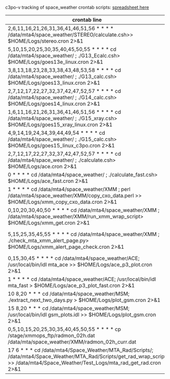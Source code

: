 c3po-v tracking of space_weather crontab scripts: [spreadsheet here](https://docs.google.com/spreadsheets/d/1fbhwCiXByD2DfeTT4kG_gpNsrMLACyxw07sJytjHMc0/edit?usp=sharing)

| crontab line | Active? | directories_referenced | Note | Input  | Output | scripts_run_1 | scripts_run_2 | scripts_run_3 |
| ------------ | ------- | ---------------------- | ---- | -----  | ------ | ------------- | ------------- | ------------- |
|2,6,11,16,21,26,31,36,41,46,51,56 * * * * /data/mta4/space_weather/STEREO/calculate.csh>> $HOME/Logs/stereo.cron 2>&1 | TRUE | SPACE_Wdir=/data/mta4/space_weather/STEREO,WEBdir=/data/mta4/www/RADIATION/STEREO2 | the script to copy data and plots from noaa site and update a web page | ftp://ftp.sec.noaa.gov/pub/lists/stereo/sta_impact_5m.txt,ftp://ftp.sec.noaa.gov/pub/lists/stereo/stb_impact_5m.txt,http://legacy-www.swpc.noaa.gov/stereo/data/impact_A_5m_7d.gif,http://legacy-www.swpc.noaa.gov/stereo/data/impact_B_5m_7d.gif | /data/mta4/space_weather/STEREO/stereoAdata,/data/mta4/space_weather/STEREO/stereoBdata,/data/mta4/www/RADIATION/STEREO2/stereo.html,/data/mta4/www/RADIATION/STEREO2/impact_A_5m_7d.gif,/data/mta4/www/RADIATION/STEREO2/impact_B_5m_7d.gif |  |  | |
|5,10,15,20,25,30,35,40,45,50,55 * * * *   cd /data/mta4/space_weather/ ; ./G13_Ecalc.csh> $HOME/Logs/goes13e_linux.cron 2>&1 | TRUE | SPACE_Wdir=/data/mta4/space_weather,WEBdir=/data/mta4/www | see input | http://services.swpc.noaa.gov/text/goes-particle-flux-primary.txt | /data/mta4/space_weather/G13Ereturned1,/data/mta4/space_weather/G13Ereturned,/data/mta4/space_weather/G13Edata,/data/mta4/www/elec_3d.gif,/data/mta4/www/G13E.html |  |  | 
|3,8,13,18,23,28,33,38,43,48,53,58 * * * * cd /data/mta4/space_weather/ ; ./G13_calc.csh> $HOME/Logs/goes13_linux.cron 2>&1 | TRUE | SPACE_Wdir=/data/mta4/space_weather,WEBdir=/data/mta4/www,(runs scripts),/home/mta/PERL,/home/arots/bin/axTime3 | see input | http://services.swpc.noaa.gov/text/goes-energetic-proton-flux-primary.txt | /data/mta4/space_weather/G13returned1,/data/mta4/space_weather/G13returned,/data/mta4/space_weather/G13data,/data/mta4/space_weather/G13tmp,/data/mta4/space_weather/G13imagename,/data/mta4/www/satenvBL.gif,/data/mta4/space_weather/G13tmp2,/data/mta4/space_weather/G13imagename2,/data/mta4/www/goes_pro_3d.gif,/data/mta4/www/goes_Xray.gif,/data/mta4/www/G13.html | G13_calc.csh->/data/mta4/space_weather/goes_hrc_proxy_viol.pl,/data/mta4/space_weather/G13_yellow_viol.pl |  | 
|2,7,12,17,22,27,32,37,42,47,52,57 * * * * cd /data/mta4/space_weather/ ; ./G14_calc.csh> $HOME/Logs/goes14_linux.cron 2>&1 | TRUE |  | could not find file |  |  |  |  | 
|1,6,11,16,21,26,31,36,41,46,51,56 * * * * cd /data/mta4/space_weather/ ; ./G15_xray.csh> $HOME/Logs/goes15_xray_linux.cron 2>&1 | TRUE | SPACE_Wdir=/data/mta4/space_weather,WEBdir=/data/mta4/www | see input | http://services.swpc.noaa.gov/text/goes-xray-flux-primary.txt | /data/mta4/space_weather/G14returned1,/data/mta4/space_weather/G14returned,/data/mta4/space_weather/G14data,/data/mta4/www/G15_xray.html |  |  | 
|4,9,14,19,24,34,39,44,49,54 * * * * cd /data/mta4/space_weather/ ; ./G15_calc.csh> $HOME/Logs/goes15_linux_c3po.cron 2>&1 | TRUE | SPACE_Wdir=/data/mta4/space_weather,WEBdir=/data/mta4/www,(runs scripts),/home/mta/PERL,/home/arots/bin/axTime3 | see input | http://services.swpc.noaa.gov/text/goes-energetic-proton-flux-secondary.txt | /data/mta4/space_weather/G15returned1,/data/mta4/space_weather/G15returned,/data/mta4/space_weather/G15data,/data/mta4/space_weather/G15tmp,/data/mta4/space_weather/G15imagename,/data/mta4/www/satenvBL.gif,/data/mta4/space_weather/G15tmp2,/data/mta4/space_weather/G15imagename2,/data/mta4/www/goes_pro_3d.gif,/data/mta4/www/goes_Xray.gif,/data/mta4/www/G15.html | G15_calc.csh->/data/mta4/space_weather/G15_yellow_viol.pl |  | 
|2,7,12,17,22,27,32,37,42,47,52,57 * * * * cd /data/mta4/space_weather/ ; ./calculate.csh> $HOME/Logs/ace.cron 2>&1 | TRUE | SPACE_Wdir=/data/mta4/space_weather,WEBdir=/data/mta4/www |  | ftp://ftp.sec.noaa.gov/pub/lists/ace/ace_epam_5m.txt | /data/mta4/space_weather/returned,/data/mta4/space_weather/lasthour,/data/mta4/space_weather/last45,/data/mta4/space_weather/ace_12h_archive,/data/mta4/space_weather/acedata,/data/mta4/www/Epam_7di.gif,/data/mta4/www/Epam_7d.gif,/data/mta4/www/mta_ace_plot.gif,/data/mta4/www/Epam_7di_P3.gif,/data/mta4/www/Mag_swe_7d.gif,/data/mta4/www/Mag_swe_7di.gif,/data/mta4/www/ace.html,/data/mta4/www/ace_i.html |  |  | 
|0 * * * * cd /data/mta4/space_weather/ ; ./calculate_fast.csh> $HOME/Logs/ace_fast.cron 2>&1 | TRUE | SPACE_Wdir=/data/mta4/space_weather,WEBdir=/data/mta4/www |  | ftp://ftp.sec.noaa.gov/pub/lists/ace/ace_epam_5m.txt,ftp://mussel.srl.caltech.edu/pub/ace/browse/EPAM/EPAM_quicklook.txt,/data/mta4/space_weather/returned_fast,/data/mta4/www/returned_fast_3d | /data/mta4/space_weather/lasthour_fast,/data/mta4/space_weather/last45_fast,/data/mta4/space_weather/acedata_fast,/data/mta4/space_weather/fast.archive,/data/mta4/www/Epam_7di.gif,/data/mta4/www/Epam_7d.gif,/data/mta4/www/mta_ace_plot.gif,/data/mta4/www/Epam_7di_P3.gif,/data/mta4/www/Mag_swe_7d.gif,/data/mta4/www/Mag_swe_7di.gif,/data/mta4/www/wingkp.gif,/data/mta4/www/wingkp_i.gif,/data/mta4/www/ace_fast.html |  |  | 
|1 * * * *  cd /data/mta4/space_weather/XMM ; perl /data/mta4/space_weather/XMM/copy_cxo_data.perl >> $HOME/Logs/xmm_copy_cxo_data.cron 2>&1 | TRUE | input | copy and modify cxo.gsme_in_re data and xmm.gsme_in_Re | /data/mta4/proj/rac/ops/ephem/TLE/cxo.gsme_in_Re,/data/mta4/proj/rac/ops/ephem/TLE/xmm.gsme_in_Re | /data/mta4/space_weather/XMM/cxo.gsme_in_Re,/data/mta4/space_weather/XMM/xmm.gsme_in_Re |  |  | 
|0,10,20,30,40,50 * * * * cd /data/mta4/space_weather/XMM ;  /data/mta4/space_weather/XMM/run_xmm_wrap_script> $HOME/Logs/xmm_get.cron 2>&1 | TRUE | (runs scripts),/home/mta/IDL,commands: crmreg_cxo,crmreg_xmm(may need additional files to compile) | sets environment | /data/mta4/space_weather/XMM/run_xmm_main_script,/stage/xmmops_ftp/radmon_02h_curr.dat |  | run_xmm_wrap_script->/data/mta4/space_weather/XMM/run_xmm_main_script | run_xmm_main_script->run_xmm.perl | run_xmm.perl->crmreg_cxo,crmreg_xmm
|5,15,25,35,45,55 * * * * cd /data/mta4/space_weather/XMM ; ./check_mta_xmm_alert_page.py> $HOME/Logs/xmm_alert_page_check.cron 2>&1 | TRUE | /data/mta/Script/Python_script2.7/dir_list_py,/pool1/mta_XMM_alert | check the latest count Il count rate and xmm orbital altitude and send out warning if mta_XMM_alert file does not exist. | /data/mta4/proj/rac/ops/ephem/TLE/xmm.spctrk,/data/mta4/space_weather/XMM/xmm.archive,/data/mta4/space_weather/XMM/alt_trip_records | /data/mta4/space_weather/XMM/alt_trip_records,/pool1/mta_XMM_alert |  |  | 
|0,15,30,45 * * * * cd /data/mta4/space_weather/ACE; /usr/local/bin/idl mta_ace >> $HOME/Logs/ace_p3_plot.cron 2>&1 | TRUE |  | ace p3 restimated trend plot | /data/mta4/proj/rac/ops/ACE/ace.archive,/data/mta4/space_weather/ACE/ace_7day.archive | /data/mta4/space_weather/ACE/ace_7day.archive,/data/mta4/www/mta_ace_plot_P3.gif | mta_ace.pro->mta_plot_ace_p3.pro |  | 
|1 * * * * cd /data/mta4/space_weather/ACE; /usr/local/bin/idl mta_fast > $HOME/Logs/ace_p3_plot_fast.cron 2>&1 | TRUE |  | plots  | /data/mta4/space_weather/fast.archive | /data/mta4/www/mta_ace_plot_fast.gif | mta_fast.pro->mta_plot_ace_fast.pro |  | 
|10 8,20 * * * cd /data/mta4/space_weather/MSM; ./extract_next_two_days.py         > $HOME/Logs/plot_gsm.cron 2>&1 | TRUE |  |  | /proj/rac/ops/ephem/PE.EPH.gsme_in_Re | /data/mta4/space_weather/MSM/gs_data_2_day |  |  | 
|15 8,20 * * * cd /data/mta4/space_weather/MSM; /usr/local/bin/idl  gsm_plots.idl >> $HOME/Logs/plot_gsm.cron 2>&1 | TRUE | (runs scripts),wwwdir = '/data/mta4/www/RADIATION/' | http://cxc.cfa.harvard.edu/mta/orbit.html (top two plots) | /data/mta4/space_weather/MSM/gs_data_2_day,/data/mta4/space_weather/MSM/FluxImageColorKey.gif,/proj/rac/ops/ephem/GSE.gif,/proj/rac/ops/ephem/GSM.gif | /data/mta4/www/RADIATION/GSEORBIT.gif,/data/mta4/www/RADIATION/GSMORBIT.gif | gsm_plots.idl->/data/mta4/space_weather/MSM/gsm_plots |  | 
|0,5,10,15,20,25,30,35,40,45,50,55 * * * * cp /stage/xmmops_ftp/radmon_02h.dat /data/mta/space_weather/XMM/radmon_02h_curr.dat | TRUE |  | copy docs |  |  |  |  | 
|17 6 * * *  cd /data/mta4/Space_Weather/MTA_Rad/Scripts/; /data/mta4/Space_Weather/MTA_Rad/Scripts/get_rad_wrap_script >> /data/mta4/Space_Weather/Test_Logs/mta_rad_get_rad.cron 2>&1 | TRUE |  | extract several radiation related data for trending plots |  | Data/longterm/ace_data.txt,Data/goes_data.txt,ephsca.fits,/data/mta4/Space_Weather/MTA_Rad/Data/cti_data.txt | get_rad_wrap_script->get_rad_main_script | get_rad_main_script->get_radiation_data.py | 
